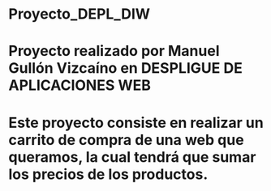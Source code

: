# Proyecto_DEPL_DIW
# Proyecto realizado por Manuel Gullón Vizcaíno en DESPLIGUE DE APLICACIONES WEB
# Este proyecto consiste en realizar un carrito de compra de una web que queramos, la cual tendrá que sumar los precios de los productos.
